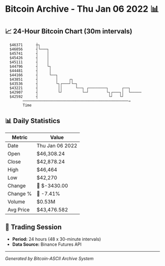 # Bitcoin Archive - Thu Jan 06 2022 📊

## 📈 24-Hour Bitcoin Chart (30m intervals)

```
  $46371      ┼┐                                               
  $46056      ┤└───┐                                           
  $45741      ┤    │                                           
  $45426      ┤    │                                           
  $45111      ┤    │                                           
  $44796      ┤    └┐                                          
  $44481      ┤     │                                          
  $44166      ┤     └──┐                                       
  $43851      ┤        │     ┌┐                                
  $43536      ┤        └┐┌───┘└─┐                              
  $43221      ┤         ││      └──┐ ┌────────┐      ┌──┐      
  $42907      ┤         └┘         └─┘        └┐┌───┐│  └───── 
  $42592      ┤                                └┘   └┘         
        ────────────────────────────────────────────────→
        Time
```

## 📊 Daily Statistics

| Metric | Value |
|--------|-------|
| Date | Thu Jan 06 2022 |
| Open | $46,308.24 |
| Close | $42,878.24 |
| High | $46,464 |
| Low | $42,270 |
| Change | 🔴 $-3430.00 |
| Change % | 🔴 -7.41% |
| Volume | $0.53M |
| Avg Price | $43,476.582 |

## 📅 Trading Session

- **Period:** 24 hours (48 x 30-minute intervals)
- **Data Source:** Binance Futures API

---
*Generated by Bitcoin-ASCII Archive System*

